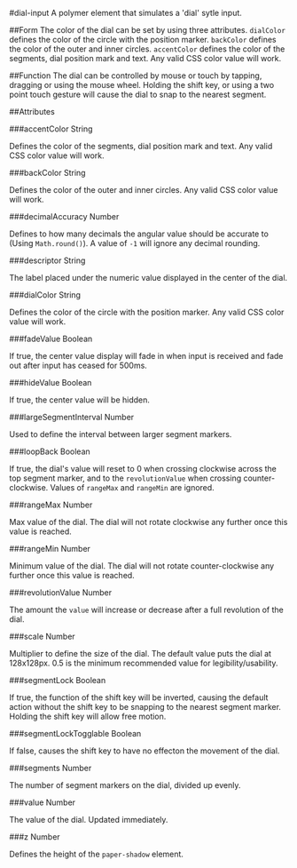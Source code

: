 #dial-input
A polymer element that simulates a 'dial' sytle input.

##Form
The color of the dial can be set by using three attributes. `dialColor` defines the color of the circle with the position marker. `backColor` defines the color of the outer and inner circles. `accentColor` defines the color of the segments, dial position mark and text. Any valid CSS color value will work.

##Function
The dial can be controlled by mouse or touch by tapping, dragging or using the mouse wheel. Holding the shift key, or using a two point touch gesture will cause the dial to snap to the nearest segment.

##Attributes

###accentColor
String

Defines the color of the segments, dial position mark and text. Any valid CSS color value will work.

###backColor
String

Defines the color of the outer and inner circles. Any valid CSS color value will work.

###decimalAccuracy
Number

Defines to how many decimals the angular value should be accurate to (Using `Math.round()`). A value of `-1` will ignore any decimal rounding. 

###descriptor
String

The label placed under the numeric value displayed in the center of the dial.

###dialColor
String

Defines the color of the circle with the position marker. Any valid CSS color value will work.

###fadeValue
Boolean

If true, the center value display will fade in when input is received and fade out after input has ceased for 500ms.

###hideValue
Boolean

If true, the center value will be hidden.

###largeSegmentInterval
Number

Used to define the interval between larger segment markers.

###loopBack
Boolean

If true, the dial's value will reset to 0 when crossing clockwise across the top segment marker, and to the `revolutionValue` when crossing counter-clockwise. Values of `rangeMax` and `rangeMin` are ignored.

###rangeMax 
Number

Max value of the dial. The dial will not rotate clockwise any further once this value is reached.

###rangeMin 
Number

Minimum value of the dial. The dial will not rotate counter-clockwise any further once this value is reached.

###revolutionValue
Number

The amount the `value` will increase or decrease after a full revolution of the dial.

###scale
Number

Multiplier to define the size of the dial. The default value puts the dial at 128x128px. 0.5 is the minimum recommended value for legibility/usability.

###segmentLock
Boolean

If true, the function of the shift key will be inverted, causing the default action without the shift key to be snapping to the nearest segment marker. Holding the shift key will allow free motion.

###segmentLockTogglable
Boolean

If false, causes the shift key to have no effecton the movement of the dial.

###segments
Number

The number of segment markers on the dial, divided up evenly.

###value
Number

The value of the dial. Updated immediately.

###z
Number

Defines the height of the `paper-shadow` element.